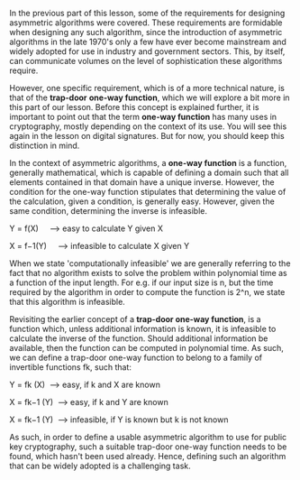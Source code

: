 In the previous part of this lesson, some of the requirements for designing asymmetric algorithms were covered. These requirements are formidable when designing any such algorithm, since the introduction of asymmetric algorithms in the late 1970's only a few have ever become mainstream and widely adopted for use in industry and government sectors. This, by itself, can communicate volumes on the level of sophistication these algorithms require.

However, one specific requirement, which is of a more technical nature, is that of the **trap-door** **one-way function**, which we will explore a bit more in this part of our lesson. Before this concept is explained further, it is important to point out that the term **one-way function** has many uses in cryptography, mostly depending on the context of its use. You will see this again in the lesson on digital signatures. But for now, you should keep this distinction in mind.

In the context of asymmetric algorithms, a **one-way function** is a function, generally mathematical, which is capable of defining a domain such that all elements contained in that domain have a unique inverse. However, the condition for the one-way function stipulates that determining the value of the calculation, given a condition, is generally easy. However, given the same condition, determining the inverse is infeasible.

Y = f(X)     ⟶ easy to calculate Y given X

X = f−1(Y)     ⟶ inf⁡easible to calculate X given Y

When we state 'computationally infeasible' we are generally referring to the fact that no algorithm exists to solve the problem within polynomial time as a function of the input length. For e.g. if our input size is n, but the time required by the algorithm in order to compute the function is 2^n, we state that this algorithm is infeasible.

Revisiting the earlier concept of a **trap-door one-way function**, is a function which, unless additional information is known, it is infeasible to calculate the inverse of the function. Should additional information be available, then the function can be computed in polynomial time. As such, we can define a trap-door one-way function to belong to a family of invertible functions fk, such that:

Y = fk (X)  ⟶ easy, if k and X are known

X = fk−1 (Y)  ⟶ easy, if k and Y are known

X = fk−1 (Y)  ⟶ inf⁡easible, if Y is known but k is not known

As such, in order to define a usable asymmetric algorithm to use for public key cryptography, such a suitable trap-door one-way function needs to be found, which hasn't been used already. Hence, defining such an algorithm that can be widely adopted is a challenging task.